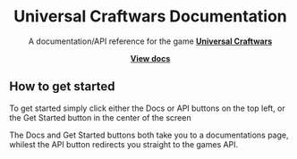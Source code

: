<div align="center">
	<h1>Universal Craftwars Documentation</h1>
	<p>A documentation/API reference for the game <a href="https://www.roblox.com/games/17741993263/Universal-Craftwars-Revaluation-WIP"><strong>Universal Craftwars</strong></a></p>
	<a href="https://eryn.io/roblox-lua-promise/"><strong>View docs</strong></a>
</div>
<!--moonwave-hide-before-this-line-->

## How to get started
To get started simply click either the Docs or API buttons on the top left, or the Get Started button in the center of the screen

The Docs and Get Started buttons both take you to a documentations page, whilest the API button redirects you straight to the games API.